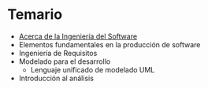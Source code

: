 # Temario

- [Acerca de la Ingeniería del Software](./contenidos/acercaDe.md)
- Elementos fundamentales en la producción de software
- Ingeniería de Requisitos
- Modelado para el desarrollo
    - Lenguaje unificado de modelado UML
- Introducción al análisis
